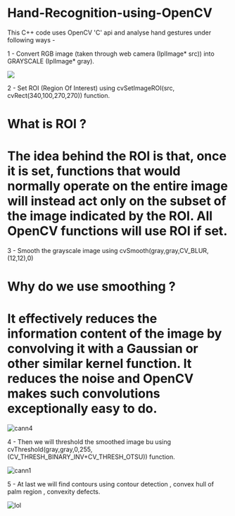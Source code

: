 # Hand-Recognition-using-OpenCV

This C++ code uses OpenCV 'C' api and analyse hand gestures under following ways -

1 - Convert RGB image (taken through web camera (IplImage* src)) into GRAYSCALE (IplImage* gray).

![](https://cloud.githubusercontent.com/assets/9850882/12191826/175c214c-b5ff-11e5-8053-1a9b025de1bd.JPG)

2 - Set ROI (Region Of Interest) using cvSetImageROI(src, cvRect(340,100,270,270)) function.
  # What is ROI ?
  # The idea behind the ROI is that, once it is set, functions that would normally operate on the entire image will instead act only on the subset of the image  indicated by the ROI. All OpenCV functions will use ROI if set.

3 - Smooth the grayscale image using cvSmooth(gray,gray,CV_BLUR,(12,12),0)
  # Why do we use smoothing ?
  # It effectively reduces the information content of the image by convolving it with a Gaussian or other similar kernel function. It reduces the noise and OpenCV  makes such convolutions exceptionally easy to do.
  
![cann4](https://cloud.githubusercontent.com/assets/9850882/12191827/1941861e-b5ff-11e5-9a06-5182a3c4a990.JPG)

4 - Then we will threshold the smoothed image bu using cvThreshold(gray,gray,0,255,(CV_THRESH_BINARY_INV+CV_THRESH_OTSU)) function.

![cann1](https://cloud.githubusercontent.com/assets/9850882/12191825/117deab2-b5ff-11e5-9a7d-3620092ce69d.JPG)

5 - At last we will find contours using contour detection , convex hull of palm region , convexity defects.

![lol](https://cloud.githubusercontent.com/assets/9850882/12191828/1b69e756-b5ff-11e5-93b4-255f8c831d89.JPG)
